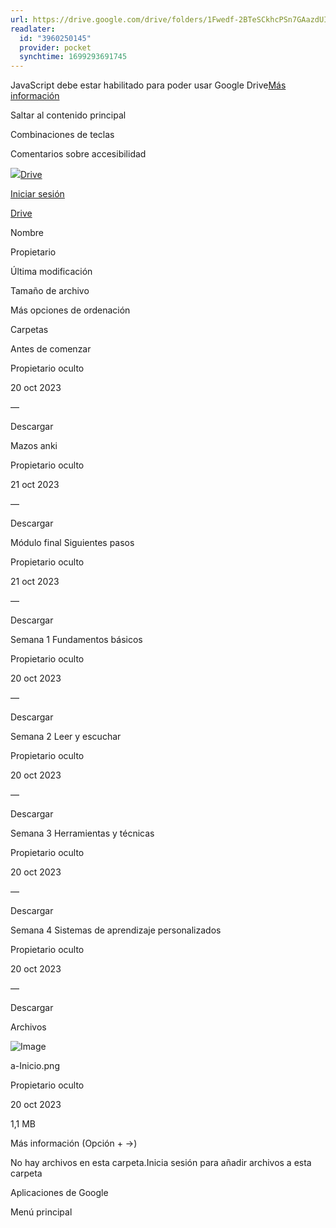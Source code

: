 ```yaml
---
url: https://drive.google.com/drive/folders/1Fwedf-2BTeSCkhcPSn7GAazdUIhHJQvi?fbclid=IwAR21ZWjCELBcNwsfqXZaNkHChPvKv9OKbb6qrlGOWKMSbuOR-TSSGkzLrWU
readlater:
  id: "3960250145"
  provider: pocket
  synchtime: 1699293691745
---
```

JavaScript debe estar habilitado para poder usar Google Drive[Más información](https://support.google.com/drive/answer/2375082)

  

Saltar al contenido principal

Combinaciones de teclas

Comentarios sobre accesibilidad

[![](//ssl.gstatic.com/images/branding/product/1x/drive_2020q4_48dp.png)Drive](https://drive.google.com/?tab=oo "Drive")

[](https://www.google.com/intl/es/about/products?tab=oh)

[Iniciar sesión](https://accounts.google.com/ServiceLogin?hl=es&passive=true&continue=https://drive.google.com/drive/folders/1Fwedf-2BTeSCkhcPSn7GAazdUIhHJQvi%3Ffbclid%3DIwAR21ZWjCELBcNwsfqXZaNkHChPvKv9OKbb6qrlGOWKMSbuOR-TSSGkzLrWU&service=writely&ec=GAZAMQ)

[Drive](https://drive.google.com/?tab=oo "Drive")

Nombre

Propietario

Última modificación

Tamaño de archivo

Más opciones de ordenación

Carpetas

Antes de comenzar

Propietario oculto

20 oct 2023

—

Descargar

Mazos anki

Propietario oculto

21 oct 2023

—

Descargar

Módulo final Siguientes pasos

Propietario oculto

21 oct 2023

—

Descargar

Semana 1 Fundamentos básicos

Propietario oculto

20 oct 2023

—

Descargar

Semana 2 Leer y escuchar

Propietario oculto

20 oct 2023

—

Descargar

Semana 3 Herramientas y técnicas

Propietario oculto

20 oct 2023

—

Descargar

Semana 4 Sistemas de aprendizaje personalizados

Propietario oculto

20 oct 2023

—

Descargar

Archivos

![Image](https://drive-thirdparty.googleusercontent.com/16/type/image/png)

a-Inicio.png

Propietario oculto

20 oct 2023

1,1 MB

Más información (Opción + →)

No hay archivos en esta carpeta.Inicia sesión para añadir archivos a esta carpeta

   

Aplicaciones de Google

Menú principal